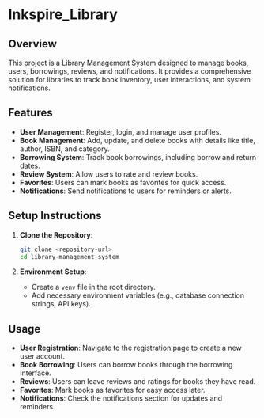 # Inkspire_Library


## Overview
This project is a Library Management System designed to manage books, users, borrowings, reviews, and notifications. It provides a comprehensive solution for libraries to track book inventory, user interactions, and system notifications.

## Features
- **User Management**: Register, login, and manage user profiles.
- **Book Management**: Add, update, and delete books with details like title, author, ISBN, and category.
- **Borrowing System**: Track book borrowings, including borrow and return dates.
- **Review System**: Allow users to rate and review books.
- **Favorites**: Users can mark books as favorites for quick access.
- **Notifications**: Send notifications to users for reminders or alerts.

## Setup Instructions
1. **Clone the Repository**:
   ```bash
   git clone <repository-url>
   cd library-management-system
   ```

3. **Environment Setup**:
   - Create a `venv` file in the root directory.
   - Add necessary environment variables (e.g., database connection strings, API keys).


## Usage
- **User Registration**: Navigate to the registration page to create a new user account.
- **Book Borrowing**: Users can borrow books through the borrowing interface.
- **Reviews**: Users can leave reviews and ratings for books they have read.
- **Favorites**: Mark books as favorites for easy access later.
- **Notifications**: Check the notifications section for updates and reminders.
